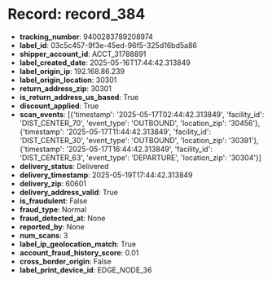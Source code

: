 # Record: record_384

- **tracking_number**: 9400283789208974
- **label_id**: 03c5c457-9f3e-45ed-96f5-325d16bd5a86
- **shipper_account_id**: ACCT_31788891
- **label_created_date**: 2025-05-16T17:44:42.313849
- **label_origin_ip**: 192.168.86.239
- **label_origin_location**: 30301
- **return_address_zip**: 30301
- **is_return_address_us_based**: True
- **discount_applied**: True
- **scan_events**: [{'timestamp': '2025-05-17T02:44:42.313849', 'facility_id': 'DIST_CENTER_70', 'event_type': 'OUTBOUND', 'location_zip': '30456'}, {'timestamp': '2025-05-17T11:44:42.313849', 'facility_id': 'DIST_CENTER_30', 'event_type': 'OUTBOUND', 'location_zip': '30391'}, {'timestamp': '2025-05-17T16:44:42.313849', 'facility_id': 'DIST_CENTER_63', 'event_type': 'DEPARTURE', 'location_zip': '30304'}]
- **delivery_status**: Delivered
- **delivery_timestamp**: 2025-05-19T17:44:42.313849
- **delivery_zip**: 60601
- **delivery_address_valid**: True
- **is_fraudulent**: False
- **fraud_type**: Normal
- **fraud_detected_at**: None
- **reported_by**: None
- **num_scans**: 3
- **label_ip_geolocation_match**: True
- **account_fraud_history_score**: 0.01
- **cross_border_origin**: False
- **label_print_device_id**: EDGE_NODE_36